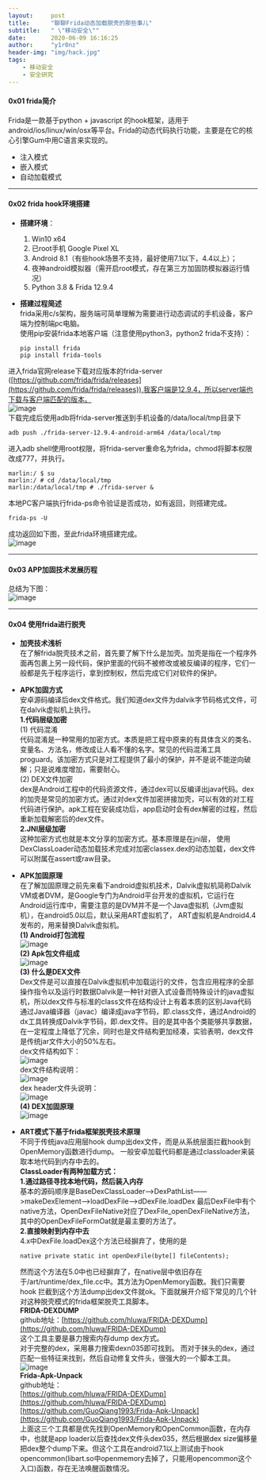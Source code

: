 ```yaml
---
layout:     post
title:      "聊聊Frida动态加载脱壳的那些事儿"
subtitle:   " \"移动安全\""
date:       2020-06-09 16:16:25
author:     "y1r0nz"
header-img: "img/hack.jpg"
tags:
    - 移动安全
    - 安全研究
---
```




#### 0x01 frida简介 

Frida是一款基于python + javascript 的hook框架，适用于android/ios/linux/win/osx等平台。Frida的动态代码执行功能，主要是在它的核心引擎Gum中用C语言来实现的。
* 注入模式
* 嵌入模式
* 自动加载模式

--- 

#### 0x02 frida hook环境搭建

* __搭建环境__：
  1. Win10 x64
  2. 已root手机 Google Pixel XL
  3. Android 8.1（有些hook场景不支持，最好使用7.1以下，4.4以上）；
  4. 夜神android模拟器（需开启root模式，存在第三方加固防模拟器运行情况）
  5. Python 3.8 & Frida 12.9.4

* __搭建过程简述__  
frida采用c/s架构，服务端可简单理解为需要进行动态调试的手机设备，客户端为控制端pc电脑。   
使用pip安装frida本地客户端（注意使用python3，python2 frida不支持）：

  ```
  pip install frida
  pip install frida-tools
  ```  
  

进入frida官网release下载对应版本的frida-server ([https://github.com/frida/frida/releases](https://github.com/frida/frida/releases)),我客户端是12.9.4，所以server端也下载与客户端匹配的版本。  
![image](https://github.com/yangrz/blog/raw/gh-pages/img/frida1.png)  
下载完成后使用adb将frida-server推送到手机设备的/data/local/tmp目录下  

  ```
  adb push ./frida-server-12.9.4-android-arm64 /data/local/tmp 
  ```
进入adb shell使用root权限，将frida-server重命名为frida，chmod将脚本权限改成777，并执行。

  ```
  marlin:/ $ su
  marlin:/ # cd /data/local/tmp
  marlin:/data/local/tmp # ./frida-server &
  ```
本地PC客户端执行frida-ps命令验证是否成功，如有返回，则搭建完成。

  ```
  frida-ps -U
  ```
成功返回如下图，至此frida环境搭建完成。  
![image](https://github.com/yangrz/blog/raw/gh-pages/img/frida2.png)


--- 

#### 0x03 APP加固技术发展历程
总结为下图：  
![image](https://github.com/yangrz/blog/raw/gh-pages/img/frida3.png)  
  
---

#### 0x04 使用frida进行脱壳
* __加壳技术浅析__  
在了解frida脱壳技术之前，首先要了解下什么是加壳。加壳是指在一个程序外面再包裹上另一段代码，保护里面的代码不被修改或被反编译的程序，它们一般都是先于程序运行，拿到控制权，然后完成它们对软件的保护。  
* __APK加固方式__  
安卓源码编译后dex文件格式。我们知道dex文件为dalvik字节码格式文件，可在dalvik虚拟机上执行。  
__1.代码层级加密__  
(1) 代码混淆  
代码混淆是一种常用的加密方式。本质是把工程中原来的有具体含义的类名、变量名、方法名，修改成让人看不懂的名字。常见的代码混淆工具proguard。该加密方式只是对工程提供了最小的保护，并不是说不能逆向破解；只是说难度增加，需要耐心。  
(2) DEX文件加密  
dex是Android工程中的代码资源文件，通过dex可以反编译出java代码。dex的加壳是常见的加密方式。通过对dex文件加密拼接加壳，可以有效的对工程代码进行保护。apk工程在安装成功后，app启动时会有dex解密的过程，然后重新加载解密后的dex文件。  
__2.JNI层级加密__  
这种加密方式也就是本文分享的加密方式。基本原理是在jni层， 使用DexClassLoader动态加载技术完成对加密classex.dex的动态加载，dex文件可以附属在assert或raw目录。  
* __APK加固原理__  
在了解加固原理之前先来看下android虚拟机技术，Dalvik虚拟机简称Dalvik VM或者DVM，是Google专门为Android平台开发的虚拟机，它运行在Android运行库中，需要注意的是DVM并不是一个Java虚拟机（Jvm虚拟机），在android5.0以后，默认采用ART虚拟机了，
ART虚拟机是Android4.4发布的，用来替换Dalvik虚拟机。  
__(1) Android打包流程__  
  ![image](https://github.com/yangrz/blog/raw/gh-pages/img/frida4.png)  
__(2) Apk包文件组成__  
  ![image](https://github.com/yangrz/blog/raw/gh-pages/img/frida5.png)  
__(3) 什么是DEX文件__  
Dex文件是可以直接在Dalvik虚拟机中加载运行的文件，包含应用程序的全部操作指令以及运行时数据Dalvik是一种针对嵌入式设备而特殊设计的java虚拟机，所以dex文件与标准的class文件在结构设计上有着本质的区别Java代码通过Java编译器（javac）编译成java字节码，即.class文件，通过Android的dx工具转换成Dalvik字节码，即.dex文件。目的是其中各个类能够共享数据，在一定程度上降低了冗余，同时也是文件结构更加经凑，实验表明，dex文件是传统jar文件大小的50%左右。  
dex文件结构如下：  
![image](https://github.com/yangrz/blog/raw/gh-pages/img/frida6.png)   
dex文件结构说明：  
![image](https://github.com/yangrz/blog/raw/gh-pages/img/frida7.png)  
dex header文件头说明：  
![image](https://github.com/yangrz/blog/raw/gh-pages/img/frida8.png)  
__(4) DEX加固原理__  
![image](https://github.com/yangrz/blog/raw/gh-pages/img/frida9.png)  

* __ART模式下基于frida框架脱壳技术原理__  
不同于传统java应用层hook dump出dex文件，而是从系统层面拦截hook到OpenMemory函数进行dump。
一般安卓加载代码都是通过classloader来装取本地代码到内存中去的。  
__ClassLoader有两种加载方式：__  
__1.通过路径寻找本地代码，然后装入内存__  
基本的源码顺序是BaseDexClassLoader——>DexPathList——>makeDexElement——>loadDexFile—>dDexFile.loadDex
最后DexFile中有个native方法，OpenDexFileNative对应了DexFile_openDexFileNative方法，其中的OpenDexFileFormOat就是最主要的方法了。  
__2.直接映射到内存中去__  
4.x中DexFile.loadDex这个方法已经摒弃了，使用的是  

  ```
  native private static int openDexFile(byte[] fileContents);
  ```  
  然而这个方法在5.0中也已经摒弃了，在native层中依旧存在于/art/runtime/dex_file.cc中。其方法为OpenMemory函数。我们只需要hook 拦截到这个方法dump出dex文件就ok。下面就展开介绍下常见的几个针对这种脱壳模式的frida框架脱壳工具脚本。  
__FRIDA-DEXDUMP__  
github地址：[https://github.com/hluwa/FRIDA-DEXDump](https://github.com/hluwa/FRIDA-DEXDump)  
这个工具主要是暴力搜索内存dump dex方式。  
对于完整的dex，采用暴力搜索dexn035即可找到。
而对于抹头的dex，通过匹配一些特征来找到，然后自动修复文件头，很强大的一个脚本工具。  
![image](https://github.com/yangrz/blog/raw/gh-pages/img/frida10.png)  
__Frida-Apk-Unpack__  
github地址：  
[https://github.com/hluwa/FRIDA-DEXDump](https://github.com/hluwa/FRIDA-DEXDump)  
[https://github.com/GuoQiang1993/Frida-Apk-Unpack](https://github.com/GuoQiang1993/Frida-Apk-Unpack)  
上面这三个工具都是优先找到OpenMemory和OpenCommon函数，在内存中，也就是app loader以后查找dex文件头dex035，然后根据dex size偏移量把dex整个dump下来。但这个工具在android7.1以上测试由于hook opencommon(libart.so中openmemory去掉了，只能用opencommon这个入口)函数，存在无法唤醒函数情况。



